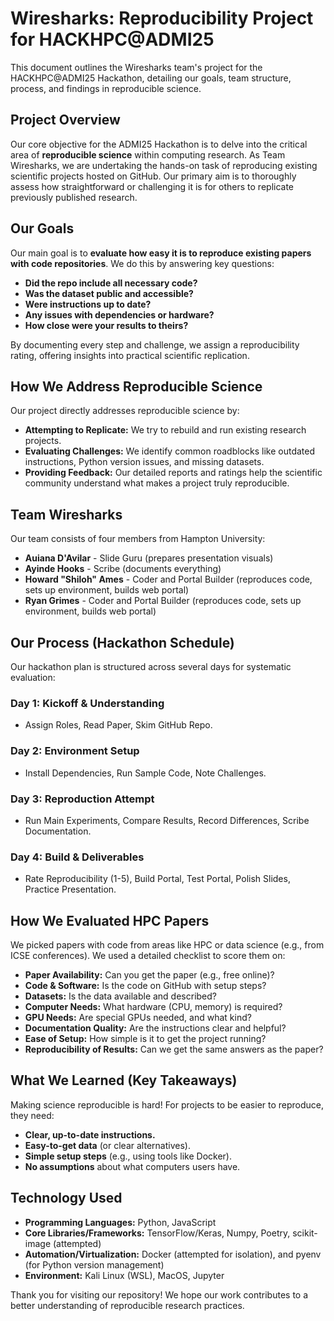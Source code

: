 # Wiresharks: Reproducibility Project for HACKHPC@ADMI25

This document outlines the Wiresharks team's project for the HACKHPC@ADMI25 Hackathon, detailing our goals, team structure, process, and findings in reproducible science.

## Project Overview

Our core objective for the ADMI25 Hackathon is to delve into the critical area of **reproducible science** within computing research. As Team Wiresharks, we are undertaking the hands-on task of reproducing existing scientific projects hosted on GitHub. Our primary aim is to thoroughly assess how straightforward or challenging it is for others to replicate previously published research.

## Our Goals

Our main goal is to **evaluate how easy it is to reproduce existing papers with code repositories**. We do this by answering key questions:

* **Did the repo include all necessary code?**
* **Was the dataset public and accessible?**
* **Were instructions up to date?**
* **Any issues with dependencies or hardware?**
* **How close were your results to theirs?**

By documenting every step and challenge, we assign a reproducibility rating, offering insights into practical scientific replication.

## How We Address Reproducible Science

Our project directly addresses reproducible science by:

* **Attempting to Replicate:** We try to rebuild and run existing research projects.
* **Evaluating Challenges:** We identify common roadblocks like outdated instructions, Python version issues, and missing datasets.
* **Providing Feedback:** Our detailed reports and ratings help the scientific community understand what makes a project truly reproducible.

## Team Wiresharks

Our team consists of four members from Hampton University:

* **Auiana D'Avilar** - Slide Guru (prepares presentation visuals)
* **Ayinde Hooks** - Scribe (documents everything)
* **Howard "Shiloh" Ames** - Coder and Portal Builder (reproduces code, sets up environment, builds web portal)
* **Ryan Grimes** - Coder and Portal Builder (reproduces code, sets up environment, builds web portal)


## Our Process (Hackathon Schedule)

Our hackathon plan is structured across several days for systematic evaluation:

### Day 1: Kickoff & Understanding

* Assign Roles, Read Paper, Skim GitHub Repo.

### Day 2: Environment Setup

* Install Dependencies, Run Sample Code, Note Challenges.

### Day 3: Reproduction Attempt

* Run Main Experiments, Compare Results, Record Differences, Scribe Documentation.

### Day 4: Build & Deliverables

* Rate Reproducibility (1-5), Build Portal, Test Portal, Polish Slides, Practice Presentation.

## How We Evaluated HPC Papers

We picked papers with code from areas like HPC or data science (e.g., from ICSE conferences). We used a detailed checklist to score them on:

* **Paper Availability:** Can you get the paper (e.g., free online)?
* **Code & Software:** Is the code on GitHub with setup steps?
* **Datasets:** Is the data available and described?
* **Computer Needs:** What hardware (CPU, memory) is required?
* **GPU Needs:** Are special GPUs needed, and what kind?
* **Documentation Quality:** Are the instructions clear and helpful?
* **Ease of Setup:** How simple is it to get the project running?
* **Reproducibility of Results:** Can we get the same answers as the paper?

## What We Learned (Key Takeaways)

Making science reproducible is hard! For projects to be easier to reproduce, they need:

* **Clear, up-to-date instructions.**
* **Easy-to-get data** (or clear alternatives).
* **Simple setup steps** (e.g., using tools like Docker).
* **No assumptions** about what computers users have.

## Technology Used

* **Programming Languages:** Python, JavaScript
* **Core Libraries/Frameworks:** TensorFlow/Keras, Numpy, Poetry, scikit-image (attempted)
* **Automation/Virtualization:** Docker (attempted for isolation), and pyenv (for Python version management)
* **Environment:** Kali Linux (WSL), MacOS, Jupyter 

Thank you for visiting our repository! We hope our work contributes to a better understanding of reproducible research practices.
```
